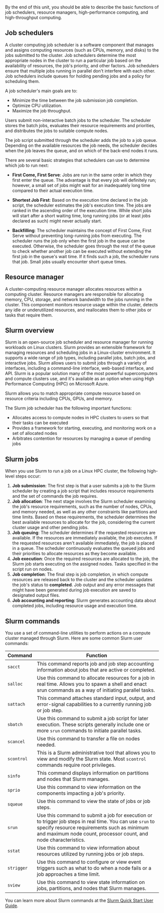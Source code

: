 ﻿By the end of this unit, you should be able to describe the basic functions of job schedulers, resource managers, high-performance computing, and high-throughput computing.

## Job schedulers

A cluster computing job scheduler is a software component that manages and assigns computing resources (such as CPUs, memory, and disks) to the jobs submitted to the cluster. Job schedulers determine the most appropriate nodes in the cluster to run a particular job based on the availability of resources, the job's priority, and other factors. Job schedulers ensure that multiple jobs running in parallel don't interfere with each other. Job schedulers include queues for holding pending jobs and a policy for scheduling them.

A job scheduler's main goals are to:

- Minimize the time between the job submission job completion.
- Optimize CPU utilization.
- Maximize the job throughput.

Users submit non-interactive batch jobs to the scheduler. The scheduler stores the batch jobs, evaluates their resource requirements and priorities, and distributes the jobs to suitable compute nodes.

The job script submitted through the scheduler adds the job to a job queue. Depending on the available resources the job needs, the scheduler decides when the job leaves the queue, and on which of the back-end nodes it runs.

There are several basic strategies that schedulers can use to determine which job to run next:

- **First Come, First Serve**: Jobs are run in the same order in which they first enter the queue. The advantage is that every job will definitely run; however, a small set of jobs might wait for an inadequately long time compared to their actual execution time.

- **Shortest Job First**: Based on the execution time declared in the job script, the scheduler estimates the job's execution time. The jobs are ranked in the ascending order of the execution time. While short jobs will start after a short waiting time, long running jobs (or at least jobs declared as such) might never actually start.

- **Backfilling**: The scheduler maintains the concept of First Come, First Serve without preventing long-running jobs from executing. The scheduler runs the job only when the first job in the queue can be executed. Otherwise, the scheduler goes through the rest of the queue to check whether another job can be executed without extending the first job in the queue's wait time. If it finds such a job, the scheduler runs that job. Small jobs usually encounter short queue times.

## Resource manager

A cluster-computing resource manager allocates resources within a computing cluster. Resource managers are responsible for allocating memory, CPU, storage, and network bandwidth to the jobs running in the cluster. This component monitors resource usage within the cluster, detects any idle or underutilized resources, and reallocates them to other jobs or tasks that require them.

## Slurm overview

Slurm is an open-source job scheduler and resource manager for running workloads on Linux clusters. Slurm provides an extensible framework for managing resources and scheduling jobs in a Linux-cluster environment. It supports a wide range of job types, including parallel jobs, batch jobs, and interactive jobs. Slurm allows users to submit jobs through a variety of interfaces, including a command-line interface, web-based interface, and API. Slurm is a popular solution many of the most powerful supercomputers and compute clusters use, and it's available as an option when using High Performance Computing (HPC) on Microsoft Azure.

Slurm allows you to match appropriate compute resource based on resource criteria including CPUs, GPUs, and memory.

The Slurm job scheduler has the following important functions:

- Allocates access to compute nodes in HPC clusters to users so that their tasks can be executed
- Provides a framework for starting, executing, and monitoring work on a set of allocated nodes
- Arbitrates contention for resources by managing a queue of pending jobs

## Slurm jobs

When you use Slurm to run a job on a Linux HPC cluster, the following high-level steps occur:

1. **Job submission**: The first step is that a user submits a job to the Slurm scheduler by creating a job script that includes resource requirements and the set of commands the job requires.
1. **Job allocation**: The next stage involves the Slurm scheduler examining the job's resource requirements, such as the number of nodes, CPUs, and memory needed, as well as any other constraints like partitions and time limits. Based on these requirements, the scheduler determines the best available resources to allocate for the job, considering the current cluster usage and other pending jobs.
1. **Job queuing**: The scheduler determines if the requested resources are available. If the resources are immediately available, the job executes. If the requested resources aren't available immediately, the job is placed in a queue. The scheduler continuously evaluates the queued jobs and their priorities to allocate resources as they become available.
1. **Job execution**: Once the required resources are allocated to the job, the Slurm job starts executing on the assigned nodes. Tasks specified in the script run on nodes.
1. **Job completion**: The final step is job completion, in which compute resources are released back to the cluster and the scheduler updates the job's status to **completed**. Job output and any error messages that might have been generated during job execution are saved to designated output files.
1. **Job accounting and reporting**: Slurm generates accounting data about completed jobs, including resource usage and execution time.

## Slurm commands

You use a set of command-line utilities to perform actions on a compute cluster managed through Slurm. Here are some common Slurm user commands:

|Command   |Function   |
|----------|-----------|
|`sacct`     |This command reports job and job step accounting information about jobs that are active or completed. |
|`salloc`    |Use this command to allocate resources for a job in real time. Allows you to spawn a shell and enact srun commands as a way of initiating parallel tasks.  |
|`sattach`   |This command attaches standard input, output, and error-signal capabilities to a currently running job or job step.|
|`sbatch`    |Use this command to submit a job script for later execution. These scripts generally include one or more `srun` commands to initiate parallel tasks.     |
|`scancel`   |Use this command to transfer a file on nodes needed.     |
|`scontrol`  |This is a Slurm administrative tool that allows you to view and modify the Slurm state. Most `scontrol` commands require root privileges.          |
|`sinfo`     |This command displays information on partitions and nodes that Slurm manages.                                         |
|`sprio`     |Use this command to view information on the components impacting a job's priority.                                         |
|`squeue`    |Use this command to view the state of jobs or job steps.                                                                   |
|`srun`      |Use this command to submit a job for execution or to trigger job steps in real time. You can use `srun` to specify resource requirements such as minimum and maximum node count, processor count, and node characteristics.           |
|`sstat`     |Use this command to view information about resources utilized by running jobs or job steps.                                |
|`strigger`  |Use this command to configure or view event triggers such as what to do when a node fails or a job approaches a time limit.|
|`sview`     |Use this command to view state information on jobs, partitions, and nodes that Slurm manages.                                 |

You can learn more about Slurm commands at the [Slurm Quick Start User Guide](https://slurm.schedmd.com/quickstart.html).
